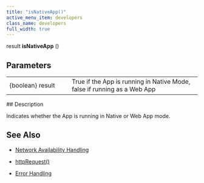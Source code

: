```yaml
---
title: "isNativeApp()"
active_menu_item: developers
class_name: developers
full_width: true
---
```



result **isNativeApp** ()

## Parameters

<table>
<tr>
<td width="193">
{boolean} result

</td>
<td width="17">
</td>
<td width="670">
True if the App is running in Native Mode, false if running as a Web App

</td>
</tr>
</table>
## Description

Indicates whether the App is running in Native or Web App mode.

## See Also

 - [Network Availability Handling](../../client-scripting-overview/network-availability-handling)

 - [httpRequest()](../soap-restful-ajax-calls/httprequest)

 - [Error Handling](../../client-scripting-overview/error-handling/)


